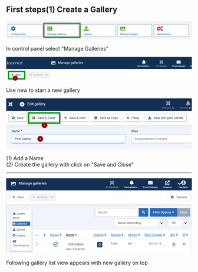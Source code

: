 ## First steps(1) Create a Gallery


![Manage Gallery](Manage_galleries.png)

In control panel select "Manage Galleries"

![new_gallery](New_gallery.png)

Use new to start a new gallery

![Name gallery](Name_gallery.png)

(1) Add a Name                                     
(2) Create the gallery with click on "Save and Close"
****
![saved gallery](saved_new_gallery.png)

Following gallery list view appears with new gallery on top
